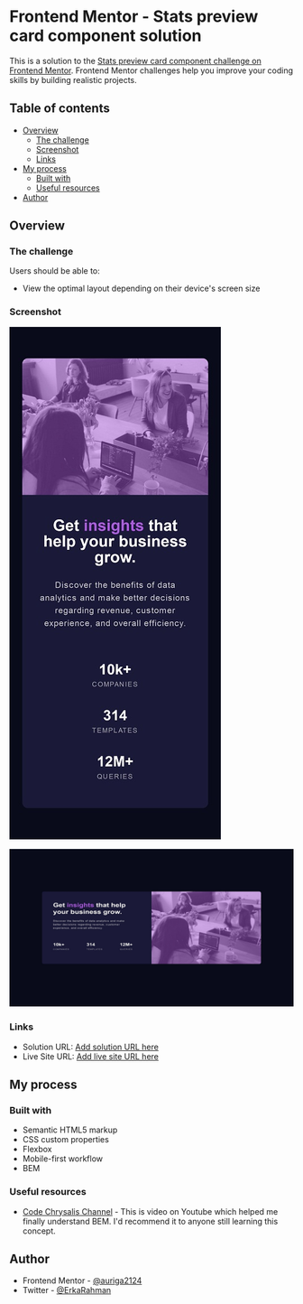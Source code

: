 # Frontend Mentor - Stats preview card component solution

This is a solution to the [Stats preview card component challenge on Frontend Mentor](https://www.frontendmentor.io/challenges/stats-preview-card-component-8JqbgoU62). Frontend Mentor challenges help you improve your coding skills by building realistic projects. 

## Table of contents

- [Overview](#overview)
  - [The challenge](#the-challenge)
  - [Screenshot](#screenshot)
  - [Links](#links)
- [My process](#my-process)
  - [Built with](#built-with)
  - [Useful resources](#useful-resources)
- [Author](#author)

## Overview

### The challenge

Users should be able to:

- View the optimal layout depending on their device's screen size

### Screenshot

![](./screenshot/mobile-screenshot.jpg)

![](./screenshot/desktop-screenshot.jpg)

### Links

- Solution URL: [Add solution URL here](https://your-solution-url.com)
- Live Site URL: [Add live site URL here](https://your-live-site-url.com)

## My process

### Built with

- Semantic HTML5 markup
- CSS custom properties
- Flexbox
- Mobile-first workflow
- BEM

### Useful resources

- [Code Chrysalis Channel](https://www.youtube.com/watch?v=mVY-droiaoA&t=196s) - This is video on Youtube which helped me finally understand BEM. I'd recommend it to anyone still learning this concept.

## Author

- Frontend Mentor - [@auriga2124](https://www.frontendmentor.io/profile/auriga2124)
- Twitter - [@ErkaRahman](https://twitter.com/ErkaRahman)
